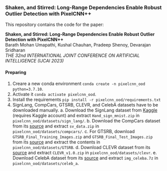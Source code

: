 ### Shaken, and Stirred: Long-Range Dependencies Enable Robust Outlier Detection with PixelCNN++

This repository contains the code for the paper:

**Shaken, and Stirred: Long-Range Dependencies Enable Robust Outlier Detection with PixelCNN++** <br>
Barath Mohan Umapathi, Kushal Chauhan, Pradeep Shenoy, Devarajan Sridharan <br>
*THE 32nd INTERNATIONAL JOINT CONFERENCE ON ARTIFICIAL INTELLIGENCE (IJCAI 2023)* <br>

#### Preparing
1. Creare a new conda environment `conda create -n pixelcnn_ood python=3.7.10`.
2. Activate it `conda activate pixelcnn_ood`.
3. Install the requirements `pip install -r pixelcnn_ood/requirements.txt`
4. SignLang, CompCars, GTSRB, CLEVR, and CelebA datasets have to be downloaded manually.
	a. Download the SignLang dataset from [Kaggle](https://www.kaggle.com/ash2703/handsignimages) (requires Kaggle account) and extract `Hand_sign_mnist.zip` in `pixelcnn_ood/datasets/sign_lang/`.
	b. Download the CompCars dataset from its [source](http://mmlab.ie.cuhk.edu.hk/datasets/comp_cars/) and extract `sv_data.zip` in `pixelcnn_ood/datasets/compcars/`.
	c. For GTSRB, download `GTSRB_Final_Training_Images.zip` and `GTSRB_Final_Test_Images.zip` from its [source](https://sid.erda.dk/public/archives/daaeac0d7ce1152aea9b61d9f1e19370/published-archive.html) and extract the contents in `pixelcnn_ood/datasets/GTSRB`.
	d. Download CLEVR dataset from its [source](https://cs.stanford.edu/people/jcjohns/clevr/) and extract `CLEVR_v1.0.zip` in `pixelcnn_ood/datasets/clevr`.
	e. Download CelebA dataset from its [source](http://mmlab.ie.cuhk.edu.hk/projects/CelebA.html) and extract `img_celeba.7z` in `pixelcnn_ood/datasets/celeb_a`.
